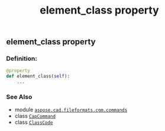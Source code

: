 ﻿---
title: element_class property
second_title: Aspose.CAD for Python via .NET API References
description: 
type: docs
weight: 70
url: /python-net/aspose.cad.fileformats.cgm.commands/capcommand/element_class/
is_root: false
---

## element_class property

### Definition:
```python
@property
def element_class(self):
    ...
```

### See Also
* module [`aspose.cad.fileformats.cgm.commands`](../../)
* class [`CapCommand`](/cad/python-net/aspose.cad.fileformats.cgm.commands/capcommand)
* class [`ClassCode`](/cad/python-net/aspose.cad.fileformats.cgm.enums/classcode)
